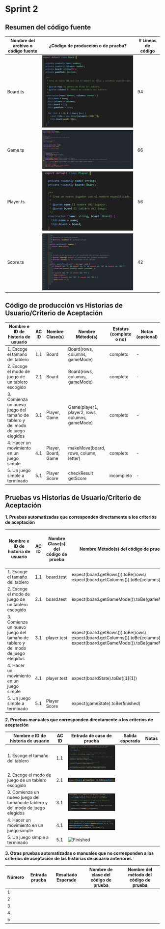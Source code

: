 # Sprint 2

## Resumen del código fuente

| Nombre del archivo o código fuente | ¿Código de producción o de prueba? | # Lineas de código |
|---|---|---|
| Board.ts | ![Board](Imagenes/Board.png) |94 |
| Game.ts | ![Game](Imagenes/Game.png) | 66 |
| Player.ts | ![Player](Imagenes/Player.png) | 56 |
| Score.ts | ![Score](Imagenes/Score.png) | 42 |

## Código de producción vs Historias de Usuario/Criterio de Aceptación

| Nombre e ID de historia de usuario | AC ID | Nombre Clase(s) | Nombre Método(s) | Estatus (completo o no) | Notas (opcional) |
|---|---|---|---|---|---|
| 1. Escoge el tamaño del tablero | 1.1 | Board | Board(rows, columns, gameMode) | completo | - |
| 2. Escoge el modo de juego de un tablero escogido | 2.1 | Board| Board(rows, columns, gameMode) | completo | - |
| 3. Comienza un nuevo juego del tamaño de tablero y del modo de juego elegidos  | 3.1 | Player, Game | Game(player1, player2, rows, columns, gameMode) | completo | - |
| 4. Hacer un movimiento en un juego simple | 4.1 | Player, Board, Game | makeMove(board, rows, column, letter) | completo | - |
| 5. Un juego simple a terminado | 5.1 | Player Score | checkResult getScore | incompleto | - |

## Pruebas vs Historias de Usuario/Criterio de Aceptación

**1. Pruebas automatizadas que corresponden directamente a los criterios de aceptación**

| Nombre e ID de historia de usuario | AC ID | Nombre Clase(s) del código de prueba | Nombre Método(s) del código de prueba | Descripción de los casos de prueba (entrada & salida esperada) |
|---|---|---|---|---|
| 1. Escoge el tamaño del tablero | 1.1 | board.test | expect(board.getRows()).toBe(rows) expect(board.getColumns()).toBe(columns)| completo | - |
| 2. Escoge el modo de juego de un tablero escogido | 2.1 | board.test | expect(board.getGameMode()).toBe(gameMode); | completo | - |
| 3. Comienza un nuevo juego del tamaño de tablero y del modo de juego elegidos  | 3.1 | player.test | expect(board.getRows()).toBe(rows) expect(board.getColumns()).toBe(columns) expect(board.getGameMode()).toBe(gameMode) | incompleto | - |
| 4. Hacer un movimiento en un juego simple | 4.1 | player.test | expect(boardState).toBe([1][1])  | completo | - |
| 5. Un juego simple a terminado | 5.1 | Player Score | expect(gameState).toBe(finished) | incompleto | - |

**2. Pruebas manuales que corresponden directamente a los criterios de aceptación**

| Nombre e ID de historia de usuario | AC ID | Entrada de caso de prueba | Salida esperada | Notas |
|---|---|---|---|---|
| 1. Escoge el tamaño del tablero | 1.1 | ![BoardSize](Imagenes/boardSize.png) | | | 
| 2. Escoge el modo de juego de un tablero escogido | 2.1 | ![GameMode](Imagenes/gameode.png) | | | 
| 3. Comienza un nuevo juego del tamaño de tablero y del modo de juego elegidos  | 3.1 | ![BaordAndGameMode](Imagenes/boardsize&gameMode.png) | | | 
| 4. Hacer un movimiento en un juego simple | 4.1 | ![MakeAmove](Imagenes/makeAmove.png) | | | 
| 5. Un juego simple a terminado | 5.1 | ![Finished](Imagenes/gameFinished.png) | | | 

**3. Otras pruebas automatizadas o manuales que no corresponden a los criterios de aceptación de las historias de usuario anteriores**

| Número | Entrada prueba | Resultado Esperado | Nombre de clase del código de prueba | Nombre del método del código de prueba |
|---|---|---|---|---|
| 1 | | | | | 
| 2 | | | | | 
| 3 | | | | | 
| 4 | | | | | 
| 5 | | | | | 
